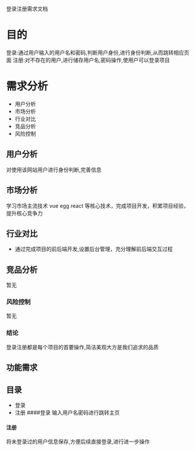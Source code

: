 登录注册需求文档
# 目的
登录:通过用户输入的用户名和密码,判断用户身份,进行身份判断,从而跳转相应页面
注册:对不存在的用户,进行储存用户名,密码操作,使用户可以登录项目
# 需求分析
-   用户分析
-   市场分析
-   行业对比
-   竞品分析
-   风险控制
## 用户分析
对使用该网站用户进行身份判断,完善信息
## 市场分析
学习市场主流技术 vue egg react 等核心技术，完成项目开发，积累项目经验，提升核心竞争力
## 行业对比
-   通过完成项目的前后端开发,设置后台管理，充分理解前后端交互过程
## 竞品分析
暂无
### 风险控制
暂无
### 结论
登录注册都是每个项目的首要操作,简洁美观大方是我们追求的品质
## 功能需求
## 目录
-   登录
-   注册
####登录
输入用户名密码进行跳转主页
#### 注册
将未登录过的用户信息保存,方便后续直接登录,进行进一步操作